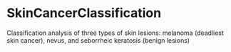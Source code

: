 # SkinCancerClassification
Classification analysis of three types of skin lesions: melanoma (deadliest skin cancer), nevus, and seborrheic keratosis (benign lesions)
